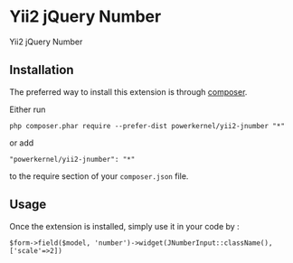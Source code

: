 Yii2 jQuery Number
==================
Yii2 jQuery Number

Installation
------------

The preferred way to install this extension is through [composer](http://getcomposer.org/download/).

Either run

```
php composer.phar require --prefer-dist powerkernel/yii2-jnumber "*"
```

or add

```
"powerkernel/yii2-jnumber": "*"
```

to the require section of your `composer.json` file.


Usage
-----

Once the extension is installed, simply use it in your code by  :

```
$form->field($model, 'number')->widget(JNumberInput::className(), ['scale'=>2])
```